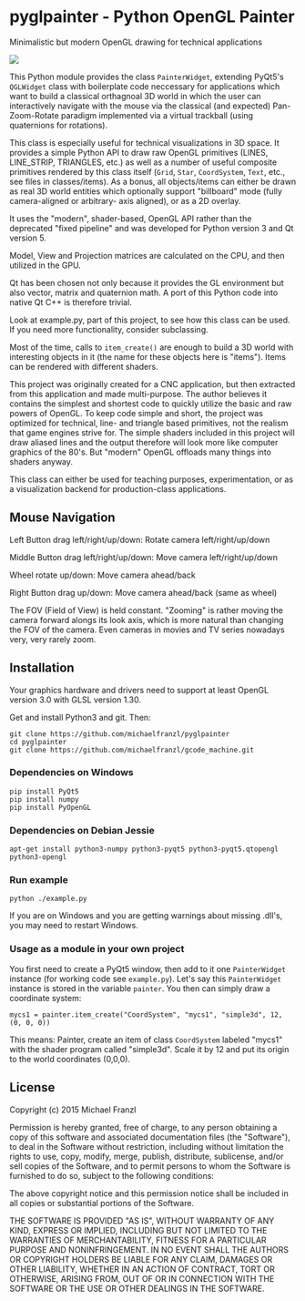 # pyglpainter - Python OpenGL Painter

Minimalistic but modern OpenGL drawing for technical applications

![](http://michaelfranzl.com/wp-content/uploads/2016/04/Selection_309-1024x576.png)

This Python module provides the class `PainterWidget`, extending
PyQt5's `QGLWidget` class with boilerplate code neccessary
for applications which want to build a classical orthagnoal 3D world
in which the user can interactively navigate with the mouse via the
classical (and expected) Pan-Zoom-Rotate paradigm implemented via a
virtual trackball (using quaternions for rotations).

This class is especially useful for technical visualizations in 3D
space. It provides a simple Python API to draw raw OpenGL primitives
(LINES, LINE_STRIP, TRIANGLES, etc.) as well as a number of useful
composite primitives rendered by this class itself (`Grid`, `Star`,
`CoordSystem`, `Text`, etc., see files in classes/items). As a bonus,
all objects/items can either be drawn as real 3D world entities which
optionally support "billboard" mode (fully camera-aligned or arbitrary-
axis aligned), or as a 2D overlay.

It uses the "modern", shader-based, OpenGL API rather than the
deprecated "fixed pipeline" and was developed for Python version 3
and Qt version 5.

Model, View and Projection matrices are calculated on the CPU, and
then utilized in the GPU.

Qt has been chosen not only because it provides the GL environment
but also vector, matrix and quaternion math. A port of this Python
code into native Qt C++ is therefore trivial.

Look at example.py, part of this project, to see how this class can
be used. If you need more functionality, consider subclassing.

Most of the time, calls to `item_create()` are enough to build a 3D
world with interesting objects in it (the name for these objects here
is "items"). Items can be rendered with different shaders.

This project was originally created for a CNC application, but then
extracted from this application and made multi-purpose. The author
believes it contains the simplest and shortest code to quickly utilize
the basic and raw powers of OpenGL. To keep code simple and short, the
project was optimized for technical, line- and triangle based
primitives, not the realism that game engines strive for. The simple
shaders included in this project will draw aliased lines and the
output therefore will look more like computer graphics of the 80's.
But "modern" OpenGL offloads many things into shaders anyway.

This class can either be used for teaching purposes, experimentation,
or as a visualization backend for production-class applications.

## Mouse Navigation

Left Button drag left/right/up/down: Rotate camera left/right/up/down

Middle Button drag left/right/up/down: Move camera left/right/up/down

Wheel rotate up/down: Move camera ahead/back

Right Button drag up/down: Move camera ahead/back (same as wheel)

The FOV (Field of View) is held constant. "Zooming" is rather moving
the camera forward alongs its look axis, which is more natural than
changing the FOV of the camera. Even cameras in movies and TV series
nowadays very, very rarely zoom.



## Installation

Your graphics hardware and drivers need to support at least OpenGL version 3.0 with GLSL version 1.30.

Get and install Python3 and git. Then:

    git clone https://github.com/michaelfranzl/pyglpainter
    cd pyglpainter
    git clone https://github.com/michaelfranzl/gcode_machine.git
    
    
### Dependencies on Windows

    pip install PyQt5
    pip install numpy
    pip install PyOpenGL
    
### Dependencies on Debian Jessie

    apt-get install python3-numpy python3-pyqt5 python3-pyqt5.qtopengl python3-opengl

### Run example
    
    python ./example.py

If you are on Windows and you are getting warnings about missing .dll's, you may need to restart Windows.


### Usage as a module in your own project

You first need to create a PyQt5 window, then add to it one `PainterWidget`
instance (for working code see `example.py`). Let's say this `PainterWidget`
instance is stored in the variable `painter`. You then can simply draw a
coordinate system:

    mycs1 = painter.item_create("CoordSystem", "mycs1", "simple3d", 12, (0, 0, 0))
    
This means: Painter, create an item of class `CoordSystem` labeled "mycs1"
with the shader program called "simple3d". Scale it by 12 and put its origin to
the world coordinates (0,0,0).
    


## License

Copyright (c) 2015 Michael Franzl

Permission is hereby granted, free of charge, to any person obtaining a copy of this software and associated documentation files (the "Software"), to deal in the Software without restriction, including without limitation the rights to use, copy, modify, merge, publish, distribute, sublicense, and/or sell copies of the Software, and to permit persons to whom the Software is furnished to do so, subject to the following conditions:

The above copyright notice and this permission notice shall be included in all copies or substantial portions of the Software.

THE SOFTWARE IS PROVIDED "AS IS", WITHOUT WARRANTY OF ANY KIND, EXPRESS OR IMPLIED, INCLUDING BUT NOT LIMITED TO THE WARRANTIES OF MERCHANTABILITY, FITNESS FOR A PARTICULAR PURPOSE AND NONINFRINGEMENT. IN NO EVENT SHALL THE AUTHORS OR COPYRIGHT HOLDERS BE LIABLE FOR ANY CLAIM, DAMAGES OR OTHER LIABILITY, WHETHER IN AN ACTION OF CONTRACT, TORT OR OTHERWISE, ARISING FROM, OUT OF OR IN CONNECTION WITH THE SOFTWARE OR THE USE OR OTHER DEALINGS IN THE SOFTWARE.